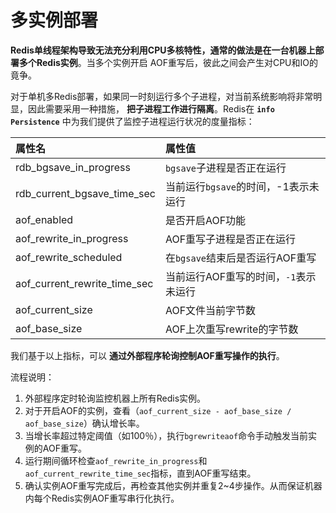 多实例部署
==================================================================
**Redis单线程架构导致无法充分利用CPU多核特性，通常的做法是在一台机器上部署多个Redis实例**。当多个实例开启
AOF重写后，彼此之间会产生对CPU和IO的竟争。

对于单机多Redis部署，如果同一时刻运行多个子进程，对当前系统影响将非常明显，因此需要采用一种措施，
**把子进程工作进行隔离**。Redis在 **`info Persistence`** 中为我们提供了监控子进程运行状况的度量指标：

| 属性名 | 属性值 |
| :------------- | :------------- |
| rdb_bgsave_in_progress | `bgsave`子进程是否正在运行 |
| rdb_current_bgsave_time_sec | 当前运行`bgsave`的时间，-1表示未运行 |
| aof_enabled | 是否开启AOF功能 |
| aof_rewrite_in_progress | AOF重写子进程是否正在运行 |
| aof_rewrite_scheduled | 在`bgsave`结束后是否运行AOF重写 |
| aof_current_rewrite_time_sec | 当前运行AOF重写的时间，`-1`表示未运行 |
| aof_current_size | AOF文件当前字节数 |
| aof_base_size | AOF上次重写rewrite的字节数 |

我们基于以上指标，可以 **通过外部程序轮询控制AOF重写操作的执行**。

流程说明：
1. 外部程序定时轮询监控机器上所有Redis实例。
2. 对于开启AOF的实例，查看（`aof_current_size - aof_base_size / aof_base_size`）确认增长率。
3. 当增长率超过特定阈值（如100％），执行`bgrewriteaof`命令手动触发当前实例的AOF重写。
4. 运行期间循环检查`aof_rewrite_in_progress`和`aof_current_rewrite_time_sec`指标，直到AOF重写结束。
5. 确认实例AOF重写完成后，再检查其他实例并重复2~4步操作。从而保证机器内每个Redis实例AOF重写串行化执行。
